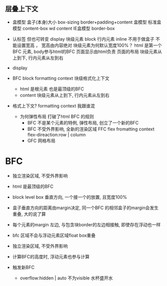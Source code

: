 ## 层叠上下文

- 盒模型 盒子(本身)大小
  box-sizing border+padding+content
  盒模型 标准盒模型 content-box wd content
  IE盒模型 border-box

- 认标签 但也可转变 display
  块级元素 block
  行内元素 inline 不用于做盒子 不能设置宽高 ， 宽高由内容绝对
  块级元素为何默认宽度100%？
  html 是第一个BFC 元素, body参与html的BFC
    页面显示由html负责 页面的布局 块级元素从上到下, 行内元素从左到右

- display

- BFC block formatting context 块级格式化上下文
  - html 是根元素 也是最顶级的BFC
  - content 块级元素从上到下, 行内元素从左到右

- 格式上下文? formatting context  我跟谁混
  - 为何弹性布局 打破了html BFC 的规则
    - BFC 不是某个元素的特例, 弹性布局, 创立了一个新的BFC
    - BFC 不受外界影响, 全新的渲染区域 FFC flex fromatting context
      flex-direaction:row | column
    - GFC 网格布局

# BFC
  - 独立渲染区域, 不受外界影响
  - html 是最顶级的BFC
  - block level box 垂直方向, 一个接一个的放置, 且宽度100%
  - 盒子垂直方向的距离由margin决定, 同一个BFC 的相邻盒子的margin会发生重叠, 大的说了算
  - 每个元素的margin 左边, 与包含块border的左边相接触, 即使存在浮动也一样
  - bfc 区域不会与浮动元素区域float box重叠
  - 独立渲染区域, 不受外界影响
  - 计算BFC的高度时, 浮动元素也参与计算

- 触发新BFC 
  - overflow:hidden | auto 不为visible 水杯盛开水